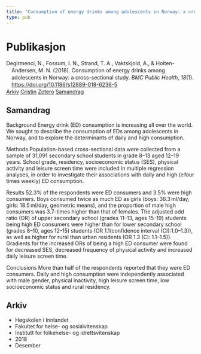 ```yaml
---
title: "Consumption of energy drinks among adolescents in Norway: a cross-sectional study"
type: pub
---
```

<h1>Publikasjon</h1>
<article id="csl-bib-container-E8F7X9SF" class="csl-bib-container">
  <div class="csl-bib-body" style="line-height: 1.35; padding-left: 1em; text-indent:-1em;">
  <div class="csl-entry">Degirmenci, N., Fossum, I. N., Strand, T. A., Vaktskjold, A., &amp; Holten-Andersen, M. N. (2018). Consumption of energy drinks among adolescents in Norway: a cross-sectional study. <i>BMC Public Health</i>, <i>18</i>(1). <a href="https://doi.org/10.1186/s12889-018-6236-5">https://doi.org/10.1186/s12889-018-6236-5</a></div>
</div>
  <div class="csl-bib-buttons">
    <a href="#taxonomy-article-E8F7X9SF" class="csl-bib-button">Arkiv</a>
    <a href="https://app.cristin.no/results/show.jsf?id=1646221" alt="Cristin URL" class="csl-bib-button">Cristin</a>
    <a href="http://zotero.org/groups/5022929/items/E8F7X9SF" alt="Zotero URL" class="csl-bib-button">Zotero</a>
    <a href="#abstract-article-E8F7X9SF" class="csl-bib-button">Samandrag</a>
  </div>
  <div id="csl-bib-meta-container-E8F7X9SF"></div>
</article>
<div id="csl-bib-meta-E8F7X9SF" class="csl-bib-meta">
  <article id="abstract-article-E8F7X9SF" class="abstract-article">
    <h1>Samandrag</h1>
    Background 
Energy drink (ED) consumption is increasing all over the world. We sought to describe the consumption of EDs among adolescents in Norway, and to explore the determinants of daily and high consumption. 
 
Methods 
Population-based cross-sectional data were collected from a sample of 31,091 secondary school students in grade 8–13 aged 12–19 years. School grade, residency, socioeconomic status (SES), physical activity and leisure screen time were included in multiple regression analyses, in order to investigate their associations with daily and high (≥four times weekly) ED consumption. 
 
Results 
52.3% of the respondents were ED consumers and 3.5% were high consumers. Boys consumed twice as much ED as girls (boys: 36.3 ml/day, girls: 18.5 ml/day, geometric means), and the proportion of male high consumers was 3.7-times higher than that of females. The adjusted odd ratio (OR) of upper secondary school (grades 11–13, ages 15–19) students being high ED consumers were higher than for lower secondary school (grades 8–10, ages 12–15) students (OR 1.1(confidence interval (CI):1.0–1.3)), as well as higher for rural than urban residents (OR 1.3 (CI: 1.1–1.5)). Gradients for the increased ORs of being a high ED consumer were found for decreased SES, decreased frequency of physical activity and increased daily leisure screen time. 
 
Conclusions 
More than half of the respondents reported that they were ED consumers. Daily and high consumption were independently associated with male gender, physical inactivity, high leisure screen time, low socioeconomic status and rural residency.
  </article>
  <article id="taxonomy-article-E8F7X9SF" class="taxonomy-article">
    <h1>Arkiv</h1>
    <ul>
      <li>Høgskolen i Innlandet</li>
      <li>Fakultet for helse- og sosialvitenskap</li>
      <li>Institutt for folkehelse- og idrettsvitenskap</li>
      <li>2018</li>
      <li>Desember</li>
    </ul>
  </article>
</div>
